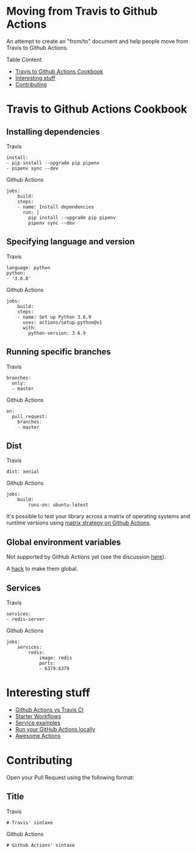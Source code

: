 # Moving from Travis to Github Actions

An attempt to create an "from/to" document and help people move from Travis to Github Actions.

Table Content

* [Travis to Github Actions Cookbook](#travis-to-github-actions-cookbook)
* [Interesting stuff](#interesting-stuff)
* [Contributing](#contributing)

# Travis to Github Actions Cookbook

## Installing dependencies

Travis

```
install:
- pip install --upgrade pip pipenv
- pipenv sync --dev
```

Github Actions

```
jobs:
    build:
    steps:
    - name: Install dependencies
      run: |
        pip install --upgrade pip pipenv
        pipenv sync --dev
```

## Specifying language and version

Travis

```
language: python
python:
- '3.6.8'
```

Github Actions

```
jobs:
    build:
    steps:
    - name: Set up Python 3.6.9
      uses: actions/setup-python@v1
      with:
        python-version: 3.6.9
```

## Running specific branches

Travis

```
branches:
  only:
  - master
```

Github Actions

```
on:
  pull_request:
    branches:
    - master
```

## Dist

Travis

```
dist: xenial
```

Github Actions

```
jobs:
    build:
        runs-on: ubuntu-latest
```

It's possible to test your library across a matrix of operating systems and
runtime versions using [matrix strategy on Github Actions](https://help.github.com/en/articles/workflow-syntax-for-github-actions#jobsjob_idstrategy).

## Global environment variables

Not supported by GitHub Actions yet (see the discussion [here](https://github.community/t5/GitHub-Actions/Support-global-environment-variables/td-p/30481)).

A [hack](https://github.com/DaanDeMeyer/reproc/blob/master/.github/workflows/vsenv.bat) to make them global.

## Services

Travis

```
services:
- redis-server
```

Github Actions

```
jobs:
    services:
        redis:
            image: redis
            ports:
            - 6379:6379
```

# Interesting stuff

* [Github Actions vs Travis CI](https://knapsackpro.com/ci_comparisons/github-actions/vs/travis-ci)
* [Starter Workflows](https://github.com/actions/starter-workflows)
* [Service examples](https://github.com/actions/example-services)
* [Run your GitHub Actions locally](https://github.com/nektos/act)
* [Awesome Actions](https://github.com/sdras/awesome-actions)

# Contributing

Open your Pull Request using the following format:

## Title

Travis

```
# Travis' sintaxe
```

Github Actions

```
# Github Actions' sintaxe
```

